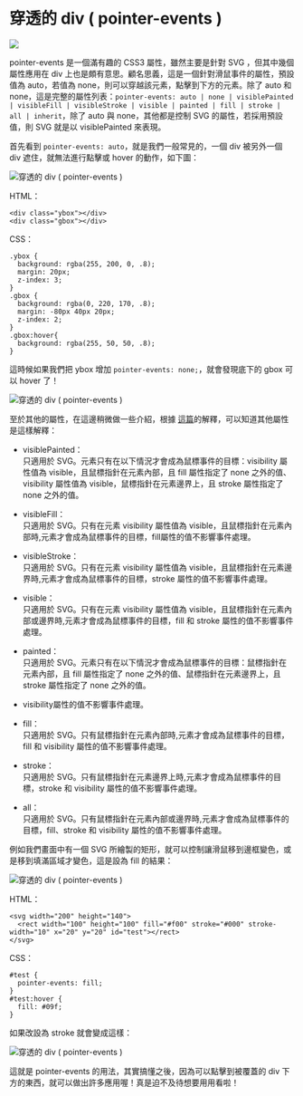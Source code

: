 # 穿透的 div ( pointer-events ) 

![](/img/articles/201409/pointer-events.jpg#preview-img)

pointer-events 是一個滿有趣的 CSS3 屬性，雖然主要是針對 SVG ，但其中幾個屬性應用在 div 上也是頗有意思。顧名思義，這是一個針對滑鼠事件的屬性，預設值為 auto，若值為 none，則可以穿越該元素，點擊到下方的元素。除了 auto 和 none，這是完整的屬性列表：`pointer-events: auto | none | visiblePainted | visibleFill | visibleStroke | visible | painted | fill | stroke | all | inherit`，除了 auto 與 none，其他都是控制 SVG 的屬性，若採用預設值，則 SVG 就是以 visiblePainted 來表現。

首先看到 `pointer-events: auto`，就是我們一般常見的，一個 div 被另外一個 div 遮住，就無法進行點擊或 hover 的動作，如下圖：  

![穿透的 div ( pointer-events )](/img/articles/201409/20140902_1_02.gif)

HTML：

    <div class="ybox"></div>
    <div class="gbox"></div>

CSS：

	.ybox {
	  background: rgba(255, 200, 0, .8);
	  margin: 20px;
	  z-index: 3;
	}
	.gbox {
	  background: rgba(0, 220, 170, .8);
	  margin: -80px 40px 20px;
	  z-index: 2;
	}
	.gbox:hover{
	  background: rgba(255, 50, 50, .8);
	}

這時候如果我們把 ybox 增加 `pointer-events: none;`，就會發現底下的 gbox 可以 hover 了！

![穿透的 div ( pointer-events )](/img/articles/201409/20140902_1_03.gif)


至於其他的屬性，在這邊稍微做一些介紹，根據 [這篇](https://developer.mozilla.org/zh-CN/docs/Web/CSS/pointer-events)的解釋，可以知道其他屬性是這樣解釋：

- visiblePainted：  
	只適用於 SVG。元素只有在以下情況才會成為鼠標事件的目標：visibility 屬性值為 visible，且鼠標指針在元素內部，且 fill 屬性指定了 none 之外的值、visibility 屬性值為 visible，鼠標指針在元素邊界上，且 stroke 屬性指定了none 之外的值。

- visibleFill：  
	只適用於 SVG。只有在元素 visibility 屬性值為 visible，且鼠標指針在元素內部時,元素才會成為鼠標事件的目標，fill屬性的值不影響事件處理。

- visibleStroke：  
	只適用於 SVG。只有在元素 visibility 屬性值為 visible，且鼠標指針在元素邊界時,元素才會成為鼠標事件的目標，stroke 屬性的值不影響事件處理。

- visible：  
	只適用於 SVG。只有在元素 visibility 屬性值為 visible，且鼠標指針在元素內部或邊界時,元素才會成為鼠標事件的目標，fill 和 stroke 屬性的值不影響事件處理。

- painted：  
	只適用於 SVG。元素只有在以下情況才會成為鼠標事件的目標：鼠標指針在元素內部，且 fill 屬性指定了 none 之外的值、鼠標指針在元素邊界上，且 stroke 屬性指定了 none 之外的值。

- visibility屬性的值不影響事件處理。

- fill：  
	只適用於 SVG。只有鼠標指針在元素內部時,元素才會成為鼠標事件的目標，fill 和 visibility 屬性的值不影響事件處理。

- stroke：  
	只適用於 SVG。只有鼠標指針在元素邊界上時,元素才會成為鼠標事件的目標，stroke 和 visibility 屬性的值不影響事件處理。

- all：  
	只適用於 SVG。只有鼠標指針在元素內部或邊界時,元素才會成為鼠標事件的目標，fill、stroke 和 visibility 屬性的值不影響事件處理。


例如我們畫面中有一個 SVG 所繪製的矩形，就可以控制讓滑鼠移到邊框變色，或是移到填滿區域才變色，這是設為 fill 的結果：

![穿透的 div ( pointer-events )](/img/articles/201409/20140902_1_04.gif)

HTML：

    <svg width="200" height="140">
      <rect width="100" height="100" fill="#f00" stroke="#000" stroke-width="10" x="20" y="20" id="test"></rect>
    </svg>

CSS：

	#test {
	  pointer-events: fill;
	}
	#test:hover {
	  fill: #09f;
	}

如果改設為 stroke 就會變成這樣：

![穿透的 div ( pointer-events )](/img/articles/201409/20140902_1_05.gif)

這就是 pointer-events 的用法，其實搞懂之後，因為可以點擊到被覆蓋的 div 下方的東西，就可以做出許多應用喔！真是迫不及待想要用用看啦！



